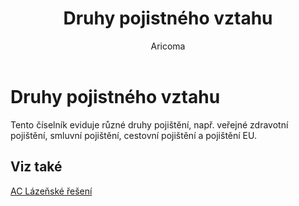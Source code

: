 ﻿---
    title: "Druhy pojistného vztahu"
    author: Aricoma
    ms.date: 04/30/2018
    ms.topic: article
    ms.prod: dynamics-nav-2017
    ms.contentlocale: cs-cz
    ms.lasthandoff: 04/30/2018
---

# Druhy pojistného vztahu

Tento číselník eviduje různé druhy pojištění, např. veřejné zdravotní pojištění, smluvní pojištění, cestovní pojištění a pojištění EU. 


## <a name="see-also"></a>Viz také
[AC Lázeňské řešení](spa-solution.md)